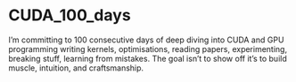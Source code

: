 # CUDA_100_days
I’m committing to 100 consecutive days of deep diving into CUDA and GPU programming writing kernels, optimisations, reading papers, experimenting, breaking stuff, learning from mistakes. The goal isn’t to show off it’s to build muscle, intuition, and craftsmanship.
